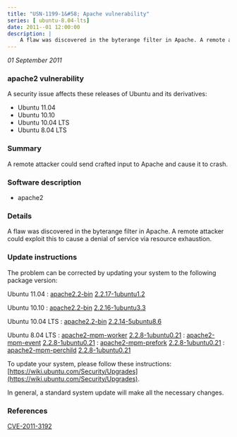 ```yaml
---
title: "USN-1199-1&#58; Apache vulnerability"
series: [ ubuntu-8.04-lts]
date: 2011--01 12:00:00
description: |
    A flaw was discovered in the byterange filter in Apache. A remote attacker could exploit this to cause a denial of service via resource exhaustion. 
--- 
```

 
 

*01 September 2011*

### apache2 vulnerability

A security issue affects these releases of Ubuntu and its derivatives:

* Ubuntu 11.04
* Ubuntu 10.10
* Ubuntu 10.04 LTS
* Ubuntu 8.04 LTS

### Summary

A remote attacker could send crafted input to Apache and cause it to crash. 

### Software description

* apache2 

### Details

A flaw was discovered in the byterange filter in Apache. A remote attacker could exploit this to cause a denial of service via resource exhaustion. 

### Update instructions

The problem can be corrected by updating your system to the following package version:

Ubuntu 11.04
 : [apache2.2-bin](https://launchpad.net/ubuntu/+source/apache2) <span> [2.2.17-1ubuntu1.2](https://launchpad.net/ubuntu/+source/apache2/2.2.17-1ubuntu1.2) </span> 

Ubuntu 10.10
 : [apache2.2-bin](https://launchpad.net/ubuntu/+source/apache2) <span> [2.2.16-1ubuntu3.3](https://launchpad.net/ubuntu/+source/apache2/2.2.16-1ubuntu3.3) </span> 

Ubuntu 10.04 LTS
 : [apache2.2-bin](https://launchpad.net/ubuntu/+source/apache2) <span> [2.2.14-5ubuntu8.6](https://launchpad.net/ubuntu/+source/apache2/2.2.14-5ubuntu8.6) </span> 

Ubuntu 8.04 LTS
 : [apache2-mpm-worker](https://launchpad.net/ubuntu/+source/apache2) <span> [2.2.8-1ubuntu0.21](https://launchpad.net/ubuntu/+source/apache2/2.2.8-1ubuntu0.21) </span> 
 : [apache2-mpm-event](https://launchpad.net/ubuntu/+source/apache2) <span> [2.2.8-1ubuntu0.21](https://launchpad.net/ubuntu/+source/apache2/2.2.8-1ubuntu0.21) </span> 
 : [apache2-mpm-prefork](https://launchpad.net/ubuntu/+source/apache2) <span> [2.2.8-1ubuntu0.21](https://launchpad.net/ubuntu/+source/apache2/2.2.8-1ubuntu0.21) </span> 
 : [apache2-mpm-perchild](https://launchpad.net/ubuntu/+source/apache2) <span> [2.2.8-1ubuntu0.21](https://launchpad.net/ubuntu/+source/apache2/2.2.8-1ubuntu0.21) </span> 

To update your system, please follow these instructions: [https://wiki.ubuntu.com/Security/Upgrades](https://wiki.ubuntu.com/Security/Upgrades).

In general, a standard system update will make all the necessary changes. 

### References

 
 [CVE-2011-3192](http://people.ubuntu.com/~ubuntu-security/cve/CVE-2011-3192)
 

